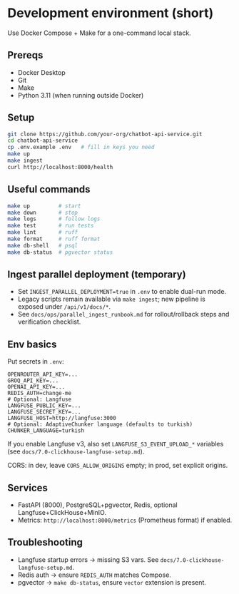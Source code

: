 # Development environment (short)

Use Docker Compose + Make for a one-command local stack.

## Prereqs

- Docker Desktop
- Git
- Make
- Python 3.11 (when running outside Docker)

## Setup

```bash
git clone https://github.com/your-org/chatbot-api-service.git
cd chatbot-api-service
cp .env.example .env   # fill in keys you need
make up
make ingest
curl http://localhost:8000/health
```

## Useful commands

```bash
make up         # start
make down       # stop
make logs       # follow logs
make test       # run tests
make lint       # ruff
make format     # ruff format
make db-shell   # psql
make db-status  # pgvector status
```

## Ingest parallel deployment (temporary)

- Set `INGEST_PARALLEL_DEPLOYMENT=true` in `.env` to enable dual-run mode.
- Legacy scripts remain available via `make ingest`; new pipeline is exposed under `/api/v1/docs/*`.
- See `docs/ops/parallel_ingest_runbook.md` for rollout/rollback steps and verification checklist.

## Env basics

Put secrets in `.env`:

```env
OPENROUTER_API_KEY=...
GROQ_API_KEY=...
OPENAI_API_KEY=...
REDIS_AUTH=change-me
# Optional: Langfuse
LANGFUSE_PUBLIC_KEY=...
LANGFUSE_SECRET_KEY=...
LANGFUSE_HOST=http://langfuse:3000
# Optional: AdaptiveChunker language (defaults to turkish)
CHUNKER_LANGUAGE=turkish
```

If you enable Langfuse v3, also set `LANGFUSE_S3_EVENT_UPLOAD_*` variables (see `docs/7.0-clickhouse-langfuse-setup.md`).

CORS: in dev, leave `CORS_ALLOW_ORIGINS` empty; in prod, set explicit origins.

## Services

- FastAPI (8000), PostgreSQL+pgvector, Redis, optional Langfuse+ClickHouse+MinIO.
- Metrics: `http://localhost:8000/metrics` (Prometheus format) if enabled.

## Troubleshooting

- Langfuse startup errors → missing S3 vars. See `docs/7.0-clickhouse-langfuse-setup.md`.
- Redis auth → ensure `REDIS_AUTH` matches Compose.
- pgvector → `make db-status`, ensure `vector` extension is present.
